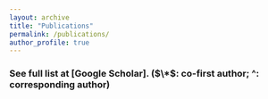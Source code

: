 ```yaml
---
layout: archive
title: "Publications"
permalink: /publications/
author_profile: true
---
```


<!-- {% if author.googlescholar %}
  You can also find my articles on <u><a href="{{author.googlescholar}}">my Google Scholar profile</a>.</u>
{% endif %}

{% include base_path %}

{% for post in site.publications reversed %}
  {% include archive-single.html %}
{% endfor %} -->

### See full list at [Google Scholar]. ($\*$: co-first author;  ^: corresponding author)

<table style="width:100%;border:None;border-spacing:0px;border-collapse:separate;margin-right:0;margin-left:0;font-size:0.95em;">
  

  
</table>
